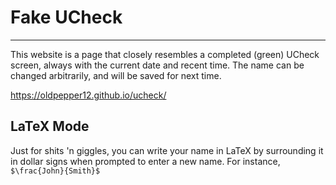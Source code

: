 # Fake UCheck
---
This website is a page that closely resembles a completed (green) UCheck screen, always with the current date and recent time. The name can be changed arbitrarily, and will be saved for next time.

https://oldpepper12.github.io/ucheck/

## LaTeX Mode

Just for shits 'n giggles, you can write your name in LaTeX by surrounding it in dollar signs when prompted to enter a new name. For instance, `$\frac{John}{Smith}$`
